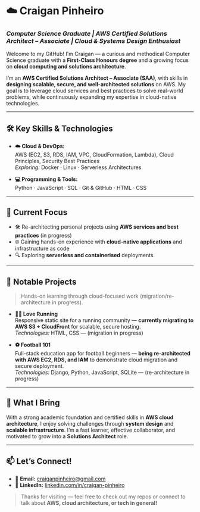 # ☁️ Craigan Pinheiro
### *Computer Science Graduate | AWS Certified Solutions Architect – Associate | Cloud & Systems Design Enthusiast*

Welcome to my GitHub! I'm Craigan — a curious and methodical Computer Science graduate with a **First-Class Honours degree** and a growing focus on **cloud computing and solutions architecture**.

I’m an **AWS Certified Solutions Architect – Associate (SAA)**, with skills in **designing scalable, secure, and well-architected solutions** on AWS. My goal is to leverage cloud services and best practices to solve real-world problems, while continuously expanding my expertise in cloud-native technologies.

---

## 🛠️ Key Skills & Technologies

- **☁️ Cloud & DevOps:**  
  AWS (EC2, S3, RDS, IAM, VPC, CloudFormation, Lambda), Cloud Principles, Security Best Practices  
  *Exploring:* Docker · Linux · Serverless Architectures

- **💻 Programming & Tools:**  
  Python · JavaScript · SQL · Git & GitHub · HTML · CSS 

---

## 🚀 Current Focus

- 🛠️ Re-architecting personal projects using **AWS services and best practices** (in progress)  
- 🌐 Gaining hands-on experience with **cloud-native applications** and infrastructure as code  
- 🔍 Exploring **serverless and containerised** deployments

---

## 📂 Notable Projects

> Hands-on learning through cloud-focused work (migration/re-architecture in progress).

- **🏃‍♂️ Love Running**  
  Responsive static site for a running community — **currently migrating to AWS S3 + CloudFront** for scalable, secure hosting.  
  *Technologies:* HTML, CSS — (migration in progress)

- **⚽ Football 101**  
  Full-stack education app for football beginners — **being re-architected with AWS EC2, RDS, and IAM** to demonstrate cloud migration and secure deployment.  
  *Technologies:* Django, Python, JavaScript, SQLite — (re-architecture in progress)

---

## 🌟 What I Bring

With a strong academic foundation and certified skills in **AWS cloud architecture**, I enjoy solving challenges through **system design** and **scalable infrastructure**. I’m a fast learner, effective collaborator, and motivated to grow into a **Solutions Architect** role.

---

## 📫 Let’s Connect!

- 📧 **Email:** [craiganpinheiro@gmail.com](mailto:craiganpinheiro@gmail.com)  
- 🔗 **LinkedIn:** [linkedin.com/in/craigan-pinheiro](https://www.linkedin.com/in/craigan-pinheiro/)

> Thanks for visiting — feel free to check out my repos or connect to talk about **AWS, cloud architecture, or tech in general!**
